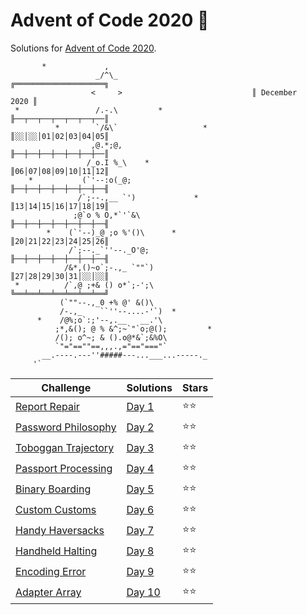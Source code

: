 # Advent of Code 2020 🎄

Solutions for [Advent of Code 2020](https://adventofcode.com/2020).

```
       *             ,
                   _/^\_                              ╔════════════════════╗
                  <     >                             ║ December      2020 ║
 *                 /.-.\         *                    ╟──┬──┬──┬──┬──┬──┬──║
          *        `/&\`                   *          ║░░│░░│01│02│03│04│05║
                  ,@.*;@,                             ╟──┼──┼──┼──┼──┼──┼──║
                 /_o.I %_\    *                       ║06│07│08│09│10│11│12║
    *           (`'--:o(_@;                           ╟──┼──┼──┼──┼──┼──┼──╢
               /`;--.,__ `')             *            ║13│14│15│16│17│18│19║
              ;@`o % O,*`'`&\                         ╟──┼──┼──┼──┼──┼──┼──╢
        *    (`'--)_@ ;o %'()\      *                 ║20│21│22│23│24│25│26║
             /`;--._`''--._O'@;                       ╟──┼──┼──┼──┼──┼──┼──╢
            /&*,()~o`;-.,_ `""`)                      ║27│28│29│30│31│░░│░░║
 *          /`,@ ;+& () o*`;-';\                      ╚══╧══╧══╧══╧══╧══╧══╝
           (`""--.,_0 +% @' &()\
           /-.,_    ``''--....-'`)  *
      *    /@%;o`:;'--,.__   __.'\
          ;*,&(); @ % &^;~`"`o;@();         *
          /(); o^~; & ().o@*&`;&%O\
          `"="==""==,,,.,="=="==="`
       __.----.---''#####---...___...-----._
     '`    
```

| Challenge                                                  | Solutions          | Stars |
|------------------------------------------------------------|--------------------|-------|
| [Report Repair](https://adventofcode.com/2020/day/1)       | [Day 1](Day%201)   | ⭐⭐    |
| [Password Philosophy](https://adventofcode.com/2020/day/2) | [Day 2](Day%202)   | ⭐⭐    |
| [Toboggan Trajectory](https://adventofcode.com/2020/day/3) | [Day 3](Day%203)   | ⭐⭐    |
| [Passport Processing](https://adventofcode.com/2020/day/4) | [Day 4](Day%204)   | ⭐⭐    |
| [Binary Boarding](https://adventofcode.com/2020/day/5)     | [Day 5](Day%205)   | ⭐⭐    |
| [Custom Customs](https://adventofcode.com/2020/day/6)      | [Day 6](Day%206)   | ⭐⭐    |
| [Handy Haversacks](https://adventofcode.com/2020/day/7)    | [Day 7](Day%207)   | ⭐⭐    |
| [Handheld Halting](https://adventofcode.com/2020/day/8)    | [Day 8](Day%208)   | ⭐⭐    |
| [Encoding Error](https://adventofcode.com/2020/day/9)      | [Day 9](Day%209)   | ⭐⭐    |
| [Adapter Array](https://adventofcode.com/2020/day/10)      | [Day 10](Day%2010) | ⭐⭐    |

